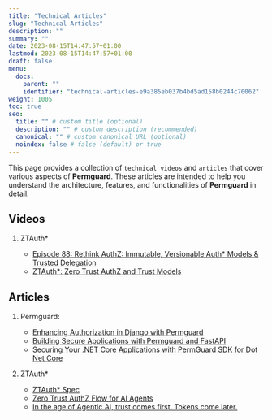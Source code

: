 ```yaml
---
title: "Technical Articles"
slug: "Technical Articles"
description: ""
summary: ""
date: 2023-08-15T14:47:57+01:00
lastmod: 2023-08-15T14:47:57+01:00
draft: false
menu:
  docs:
    parent: ""
    identifier: "technical-articles-e9a385eb037b4bd5ad158b0244c70062"
weight: 1005
toc: true
seo:
  title: "" # custom title (optional)
  description: "" # custom description (recommended)
  canonical: "" # custom canonical URL (optional)
  noindex: false # false (default) or true
---
```


This page provides a collection of `technical videos` and `articles` that cover various aspects of **Permguard**. These articles are intended to help you understand the architecture, features, and functionalities of **Permguard** in detail.

## Videos

1) ZTAuth*

   - [Episode 88: Rethink AuthZ: Immutable, Versionable Auth* Models & Trusted Delegation](https://www.youtube.com/watch?v=k6DZQ_GzWmg)
   - [ZTAuth*: Zero Trust AuthZ and Trust Models](https://www.youtube.com/watch?v=rRE-LBrk6Dw)

## Articles

1) Permguard:

   - [Enhancing Authorization in Django with Permguard](https://medium.com/@antonio.radesca/enhancing-authorization-in-django-with-permguard-a-zero-trust-approach-b85b813d252d)
   - [Building Secure Applications with Permguard and FastAPI](https://medium.com/@antonio.radesca/building-secure-applications-with-permguard-and-fastapi-a5837dcacbb2)
   - [Securing Your .NET Core Applications with PermGuard SDK for Dot Net Core](https://medium.com/@antonio.radesca/securing-your-net-core-applications-with-permguard-sdk-for-dot-net-core-6b7a74bd8df4)

2) ZTAuth*

   - [ZTAuth* Spec](https://spec.ztauthstar.com/)
   - [Zero Trust AuthZ Flow for AI Agents](https://medium.com/@nicola-gallo/zero-trust-authz-flow-for-agentic-ai-agents-d8ae35d2a517)
   - [In the age of Agentic AI, trust comes first. Tokens come later.](https://medium.com/@nicola-gallo/in-the-age-of-agentic-ai-trust-comes-first-tokens-come-later-fb4bbd41800e)
